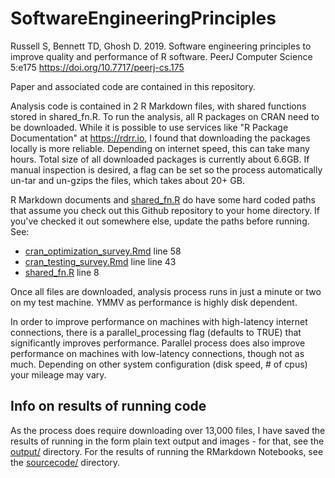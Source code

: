 # SoftwareEngineeringPrinciples

Russell S, Bennett TD, Ghosh D. 2019. Software engineering principles to improve quality and performance of R software. PeerJ Computer Science 5:e175 https://doi.org/10.7717/peerj-cs.175

Paper and associated code are contained in this repository.

Analysis code is contained in 2 R Markdown files, with shared functions stored in shared_fn.R. To run the analysis, all R packages on CRAN need to be downloaded. While it is possible to use services like "R Package Documentation" at https://rdrr.io, I found that downloading the packages locally is more reliable. Depending on internet speed, this can take many hours. Total size of all downloaded packages is currently about 6.6GB. If manual inspection is desired, a flag can be set so the process automatically un-tar and un-gzips the files, which takes about 20+ GB.

R Markdown documents and [shared_fn.R](sourcecode/shared_fn.R) do have some hard coded paths that assume you check out this Github repository to your home directory. If you've checked it out somewhere else, update the paths before running. See:

* [cran_optimization_survey.Rmd](sourcecode/cran_optimization_survey.Rmd) line 58
* [cran_testing_survey.Rmd](sourcecode/cran_testing_survey.Rmd) line line 43
* [shared_fn.R](sourcecode/shared_fn.R) line 8

Once all files are downloaded, analysis process runs in just a minute or two on my test machine. YMMV as performance is highly disk dependent.

In order to improve performance on machines with high-latency internet connections, there is a parallel_processing flag (defaults to TRUE) that significantly improves performance. Parallel process does also improve performance on machines with low-latency connections, though not as much. Depending on other system configuration (disk speed, # of cpus) your mileage may vary.

## Info on results of running code

As the process does require downloading over 13,000 files, I have saved the results of running in the form plain text output and images - for that, see the [output/](output/) directory. For the results of running the RMarkdown Notebooks, see the [sourcecode/](sourcecode/) directory.
